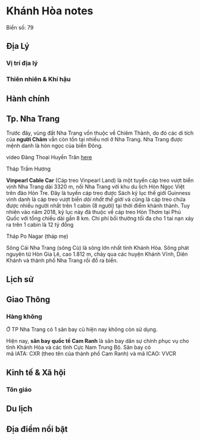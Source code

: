 # Khánh Hòa notes

Biển số: 79

## Địa Lý

### Vị trí địa lý

### Thiên nhiên & Khí hậu

## Hành chính

## Tp. Nha Trang

Trước đây, vùng đất Nha Trang vốn thuộc về Chiêm Thành, do đó các di tích của **người Chăm** vẫn còn tồn tại nhiều nơi ở Nha Trang. Nha Trang được mệnh danh là hòn ngọc của biển Đông.

video Đàng Thoại Huyền Trân [here](https://www.youtube.com/watch?v=acE7rM9l-iA)

Tháp Trầm Hương

**Vinpearl Cable Car** (Cáp treo Vinpearl Land) là một tuyến cáp treo vượt biển vịnh Nha Trang dài 3320 m, nối Nha Trang với khu du lịch Hòn Ngọc Việt trên đảo Hòn Tre. Đây là tuyến cáp treo được Sách kỷ lục thế giới Guinness vinh danh là cáp treo vượt biển _dài nhất thế giới_ và cũng là cáp treo chứa được nhiều người nhất trên 1 cabin (8 người) tại thời điểm khánh thành. Tuy nhiên vào năm 2018, kỷ lục này đã thuộc về cáp treo Hòn Thơm tại Phú Quốc với tổng chiều dài gần 8 km. Chi phí bồi thường tối đa cho 1 tai nạn xảy ra trên 1 cabin là 12 tỷ đồng

Tháp Po Nagar (tháp mẹ)

Sông Cái Nha Trang (sông Cù) là sông lớn nhất tỉnh Khánh Hòa. Sông phát nguyên từ Hòn Gia Lê, cao 1.812 m, chảy qua các huyện Khánh Vĩnh, Diên Khánh và thành phố Nha Trang rồi đổ ra biển.

## Lịch sử

## Giao Thông

### Hàng không

Ở TP Nha Trang có 1 sân bay cũ hiện nay không còn sử dụng.

Hiện nay, **sân bay quốc tế Cam Ranh** là sân bay dân sự chính phục vụ cho tỉnh Khánh Hòa và các tỉnh Cực Nam Trung Bộ. Sân bay có mã IATA: CXR (theo tên của thành phố Cam Ranh) và mã ICAO: VVCR

## Kinh tế & Xã hội

### Tôn giáo

## Du lịch

## Địa điểm nổi bật

